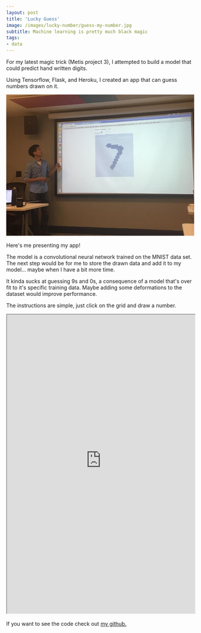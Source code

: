 ```yaml
---
layout: post
title: 'Lucky Guess'
image: /images/lucky-number/guess-my-number.jpg
subtitle: Machine learning is pretty much black magic
tags:
- data
---
```

For my latest magic trick (Metis project 3), I attempted to build a model that could predict hand written digits.

Using Tensorflow, Flask, and Heroku, I created an app that can guess numbers drawn on it.

<div class="12u$"><span class="image fit"><img src="/images/lucky-number/presentation.jpg" alt="" /></span></div>

Here's me presenting my app!

The model is a convolutional neural network trained on the MNIST data set.  The next step would be for me to store the drawn data and add it to my model... maybe when I have a bit more time.

It kinda sucks at guessing 9s and 0s, a consequence of a model that's over fit to it's specific training data.  Maybe adding some deformations to the dataset would improve performance.

The instructions are simple, just click on the grid and draw a number.  

<iframe
 src="https://number-predictor.herokuapp.com/"
 width="100%" height="800">
  <p>
    <a href="https://number-predictor.herokuapp.com/">
      Fallback link for browsers that, unlikely, don't support frames
    </a>
  </p>
</iframe>

If you want to see the code check out [my github.](https://github.com/mdlai/digit_recognition)
